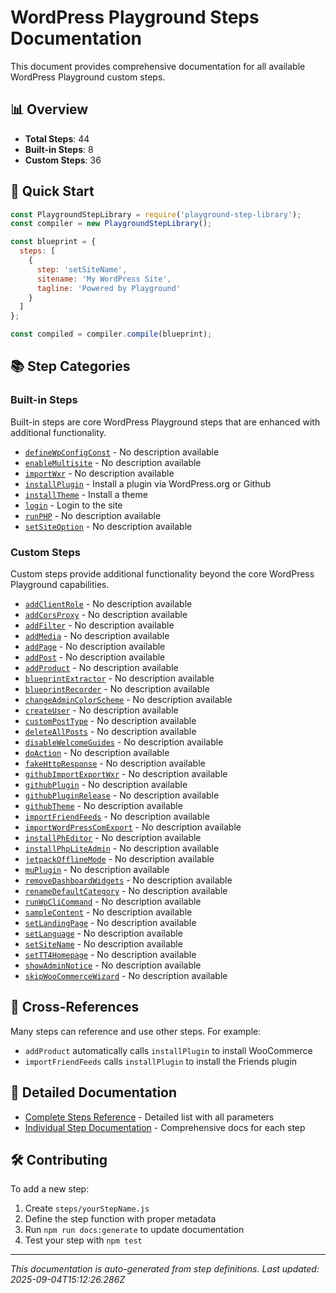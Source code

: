 # WordPress Playground Steps Documentation

This document provides comprehensive documentation for all available WordPress Playground custom steps.

## 📊 Overview

- **Total Steps**: 44
- **Built-in Steps**: 8
- **Custom Steps**: 36

## 🚀 Quick Start

```javascript
const PlaygroundStepLibrary = require('playground-step-library');
const compiler = new PlaygroundStepLibrary();

const blueprint = {
  steps: [
    {
      step: 'setSiteName',
      sitename: 'My WordPress Site',
      tagline: 'Powered by Playground'
    }
  ]
};

const compiled = compiler.compile(blueprint);
```

## 📚 Step Categories

### Built-in Steps
Built-in steps are core WordPress Playground steps that are enhanced with additional functionality.

- [`defineWpConfigConst`](steps/defineWpConfigConst.md) - No description available
- [`enableMultisite`](steps/enableMultisite.md) - No description available
- [`importWxr`](steps/importWxr.md) - No description available
- [`installPlugin`](steps/installPlugin.md) - Install a plugin via WordPress.org or Github
- [`installTheme`](steps/installTheme.md) - Install a theme
- [`login`](steps/login.md) - Login to the site
- [`runPHP`](steps/runPHP.md) - No description available
- [`setSiteOption`](steps/setSiteOption.md) - No description available

### Custom Steps  
Custom steps provide additional functionality beyond the core WordPress Playground capabilities.

- [`addClientRole`](steps/addClientRole.md) - No description available
- [`addCorsProxy`](steps/addCorsProxy.md) - No description available
- [`addFilter`](steps/addFilter.md) - No description available
- [`addMedia`](steps/addMedia.md) - No description available
- [`addPage`](steps/addPage.md) - No description available
- [`addPost`](steps/addPost.md) - No description available
- [`addProduct`](steps/addProduct.md) - No description available
- [`blueprintExtractor`](steps/blueprintExtractor.md) - No description available
- [`blueprintRecorder`](steps/blueprintRecorder.md) - No description available
- [`changeAdminColorScheme`](steps/changeAdminColorScheme.md) - No description available
- [`createUser`](steps/createUser.md) - No description available
- [`customPostType`](steps/customPostType.md) - No description available
- [`deleteAllPosts`](steps/deleteAllPosts.md) - No description available
- [`disableWelcomeGuides`](steps/disableWelcomeGuides.md) - No description available
- [`doAction`](steps/doAction.md) - No description available
- [`fakeHttpResponse`](steps/fakeHttpResponse.md) - No description available
- [`githubImportExportWxr`](steps/githubImportExportWxr.md) - No description available
- [`githubPlugin`](steps/githubPlugin.md) - No description available
- [`githubPluginRelease`](steps/githubPluginRelease.md) - No description available
- [`githubTheme`](steps/githubTheme.md) - No description available
- [`importFriendFeeds`](steps/importFriendFeeds.md) - No description available
- [`importWordPressComExport`](steps/importWordPressComExport.md) - No description available
- [`installPhEditor`](steps/installPhEditor.md) - No description available
- [`installPhpLiteAdmin`](steps/installPhpLiteAdmin.md) - No description available
- [`jetpackOfflineMode`](steps/jetpackOfflineMode.md) - No description available
- [`muPlugin`](steps/muPlugin.md) - No description available
- [`removeDashboardWidgets`](steps/removeDashboardWidgets.md) - No description available
- [`renameDefaultCategory`](steps/renameDefaultCategory.md) - No description available
- [`runWpCliCommand`](steps/runWpCliCommand.md) - No description available
- [`sampleContent`](steps/sampleContent.md) - No description available
- [`setLandingPage`](steps/setLandingPage.md) - No description available
- [`setLanguage`](steps/setLanguage.md) - No description available
- [`setSiteName`](steps/setSiteName.md) - No description available
- [`setTT4Homepage`](steps/setTT4Homepage.md) - No description available
- [`showAdminNotice`](steps/showAdminNotice.md) - No description available
- [`skipWooCommerceWizard`](steps/skipWooCommerceWizard.md) - No description available

## 🔗 Cross-References

Many steps can reference and use other steps. For example:
- `addProduct` automatically calls `installPlugin` to install WooCommerce
- `importFriendFeeds` calls `installPlugin` to install the Friends plugin

## 📖 Detailed Documentation

- [Complete Steps Reference](steps-reference.md) - Detailed list with all parameters
- [Individual Step Documentation](steps/) - Comprehensive docs for each step

## 🛠️ Contributing

To add a new step:

1. Create `steps/yourStepName.js`
2. Define the step function with proper metadata
3. Run `npm run docs:generate` to update documentation
4. Test your step with `npm test`

---

*This documentation is auto-generated from step definitions. Last updated: 2025-09-04T15:12:26.286Z*
